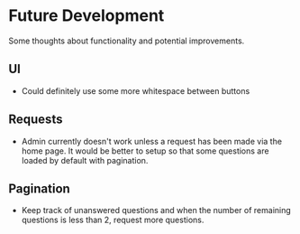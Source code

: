 # Future Development

Some thoughts about functionality and potential improvements.

## UI

- Could definitely use some more whitespace between buttons

## Requests

- Admin currently doesn't work unless a request has been made via the home page. It would be better to setup so that some questions are loaded by default with pagination.



## Pagination

- Keep track of unanswered questions and when the number of remaining questions is less than 2, request more questions.